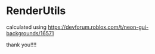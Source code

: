 # RenderUtils

calculated using https://devforum.roblox.com/t/neon-gui-backgrounds/16571

thank you!!!!
